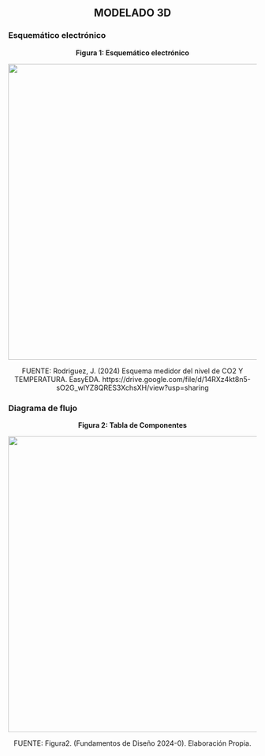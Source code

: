 ## <p align=center>MODELADO 3D</p>

### Esquemático electrónico

<p align="center"><strong>Figura 1: Esquemático electrónico</strong></p>

<p align="center"><img src="https://github.com/stephany-toribio/Repositorio-BioTech/blob/main/Imagenes/esq_circuito.jpeg" width="600" style="margin: auto;"></p>

<p align="center" class="note text-center note-white">FUENTE: Rodriguez, J. (2024) Esquema medidor del nivel de CO2 Y TEMPERATURA. EasyEDA. https://drive.google.com/file/d/14RXz4kt8n5-sO2G_wlYZ8QRES3XchsXH/view?usp=sharing</p>

### Diagrama de flujo

<p align="center"><strong>Figura 2: Tabla de Componentes</strong></p>

<p align="center"><img src="https://github.com/stephany-toribio/Repositorio-BioTech/blob/main/Imagenes/WhatsApp%20Image%202024-02-07%20at%207.21.57%20AM.jpeg" width="600" style="margin: auto;"></p>

<p align="center" class="note text-center note-white">FUENTE: Figura2. (Fundamentos de Diseño 2024-0). Elaboración Propia.</p>

